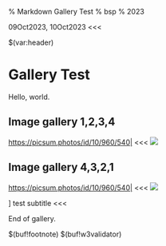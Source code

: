 % Markdown Gallery Test
% bsp
% 2023
>>>
09Oct2023, 10Oct2023
<<<

$(var:header)

# Gallery Test

Hello, world.

## Image gallery 1,2,3,4

>>>
https://picsum.photos/id/10/960/540|
<<<
![](gallery:res/gallery_img_1.png|res/gallery_img_2.png|res/gallery_img_3.png|res/gallery_img_4.png)

## Image gallery 4,3,2,1

>>>
https://picsum.photos/id/10/960/540|
<<<
![](gallery:res/gallery_img_4.png|res/gallery_img_3.png|res/gallery_img_2.png|res/gallery_img_1.png)
>>>
] test subtitle
<<<

End of gallery.


$(buf!footnote)
$(buf!w3validator)

